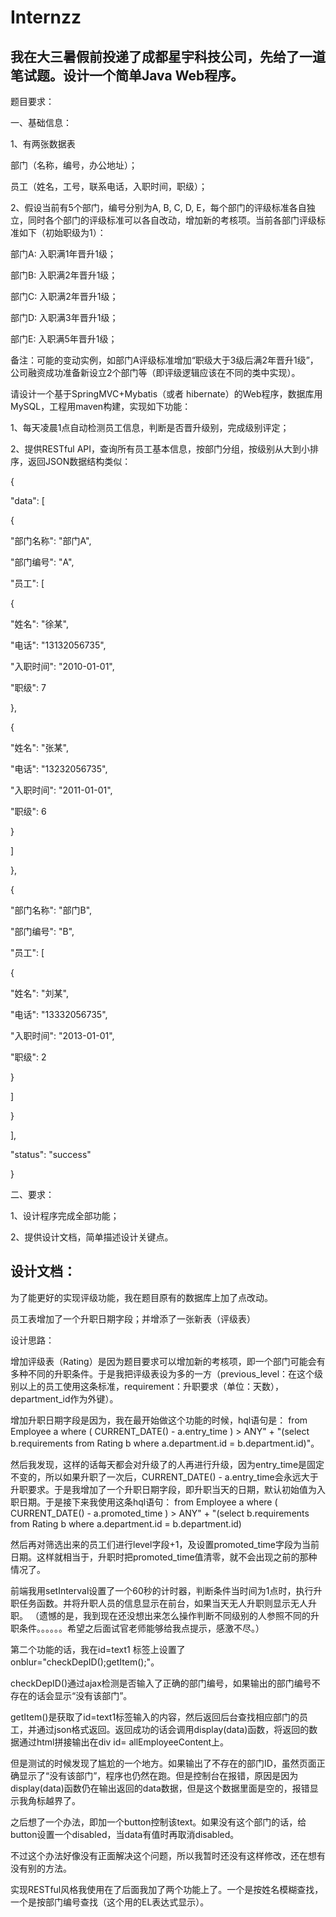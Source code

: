 # Internzz
<h2>我在大三暑假前投递了成都星宇科技公司，先给了一道笔试题。设计一个简单Java Web程序。</h1>
<p>题目要求：</p>
<p>一、基础信息： </p>
<p>1、有两张数据表</p>
<p>部门（名称，编号，办公地址）；</p>
<p>员工（姓名，工号，联系电话，入职时间，职级）；</p>

<p>2、假设当前有5个部门，编号分别为A, B, C, D, E，每个部门的评级标准各自独立，同时各个部门的评级标准可以各自改动，增加新的考核项。当前各部门评级标准如下（初始职级为1）：</p>
<p>部门A: 入职满1年晋升1级；</p>
<p>部门B: 入职满2年晋升1级；</p>
<p>部门C: 入职满2年晋升1级；</p>
<p>部门D: 入职满3年晋升1级；</p>
<p>部门E: 入职满5年晋升1级；</p>

<p>备注：可能的变动实例，如部门A评级标准增加“职级大于3级后满2年晋升1级”，公司融资成功准备新设立2个部门等（即评级逻辑应该在不同的类中实现）。</p>

<p>请设计一个基于SpringMVC+Mybatis（或者 hibernate）的Web程序，数据库用MySQL，工程用maven构建，实现如下功能：</p>
<p>1、每天凌晨1点自动检测员工信息，判断是否晋升级别，完成级别评定；</p>
<p>2、提供RESTful API，查询所有员工基本信息，按部门分组，按级别从大到小排序，返回JSON数据结构类似：</p>
<p>{                               </p>
<p>  "data": [                   </p>
<p>    {                          </p>
<p>      "部门名称": "部门A",     </p>
<p>     "部门编号": "A",         </p>
<p>      "员工": [               </p>
<p>        {                     </p>
<p>          "姓名": "徐某",</p>
<p>          "电话": "13132056735",
<p>          "入职时间": "2010-01-01",
<p>          "职级": 7
<p>        },
<p>        {
<p>          "姓名": "张某",
<p>          "电话": "13232056735",
<p>          "入职时间": "2011-01-01",
<p>          "职级": 6
<p>        }
<p>      ]
<p>    },
<p>    {
<p>      "部门名称": "部门B",
<p>      "部门编号": "B",
<p>      "员工": [
<p>        {
<p>          "姓名": "刘某",
<p>          "电话": "13332056735",
<p>          "入职时间": "2013-01-01",
<p>          "职级": 2
<p>        }
<p>      ]
<p>    }
<p>  ],
<p>  "status": "success"
<p>}

<p>二、要求：
<p>1、设计程序完成全部功能；
<p>2、提供设计文档，简单描述设计关键点。

<h2>设计文档：</h2>
<p>为了能更好的实现评级功能，我在题目原有的数据库上加了点改动。
<p>员工表增加了一个升职日期字段；并增添了一张新表（评级表）
 
<p>设计思路：
	<p>增加评级表（Rating）是因为题目要求可以增加新的考核项，即一个部门可能会有多种不同的升职条件。于是我把评级表设为多的一方（previous_level：在这个级别以上的员工使用这条标准，requirement：升职要求（单位：天数）， department_id作为外键）。
	<p>增加升职日期字段是因为，我在最开始做这个功能的时候，hql语句是：
from Employee a where ( CURRENT_DATE() - a.entry_time ) > ANY"
		+ "(select b.requirements from Rating b where a.department.id = b.department.id)"。
<p>然后我发现，这样的话每天都会对升级了的人再进行升级，因为entry_time是固定不变的，所以如果升职了一次后，CURRENT_DATE() - a.entry_time会永远大于升职要求。于是我增加了一个升职日期字段，即升职当天的日期，默认初始值为入职日期。于是接下来我使用这条hql语句：
from Employee a where ( CURRENT_DATE() - a.promoted_time ) > ANY"
		+ "(select b.requirements from Rating b where a.department.id = b.department.id)
<p>然后再对筛选出来的员工们进行level字段+1，及设置promoted_time字段为当前日期。这样就相当于，升职时把promoted_time值清零，就不会出现之前的那种情况了。
<p>前端我用setInterval设置了一个60秒的计时器，判断条件当时间为1点时，执行升职任务函数。并将升职人员的信息显示在前台，如果当天无人升职则显示无人升职。
（遗憾的是，我到现在还没想出来怎么操作判断不同级别的人参照不同的升职条件。。。。。。希望之后面试官老师能够给我点提示，感激不尽。）

<p>第二个功能的话，我在id=text1 标签上设置了 onblur="checkDepID();getItem();"。
<p>checkDepID()通过ajax检测是否输入了正确的部门编号，如果输出的部门编号不存在的话会显示“没有该部门”。
<p>getItem()是获取了id=text1标签输入的内容，然后返回后台查找相应部门的员工，并通过json格式返回。返回成功的话会调用display(data)函数，将返回的数据通过html拼接输出在div id= allEmployeeContent上。
<p>但是测试的时候发现了尴尬的一个地方。如果输出了不存在的部门ID，虽然页面正确显示了“没有该部门”，程序也仍然在跑。但是控制台在报错，原因是因为display(data)函数仍在输出返回的data数据，但是这个数据里面是空的，报错显示我角标越界了。
<p>之后想了一个办法，即加一个button控制该text。如果没有这个部门的话，给button设置一个disabled，当data有值时再取消disabled。
<p>不过这个办法好像没有正面解决这个问题，所以我暂时还没有这样修改，还在想有没有别的方法。
<p>实现RESTful风格我使用在了后面我加了两个功能上了。一个是按姓名模糊查找，一个是按部门编号查找（这个用的EL表达式显示）。

  
